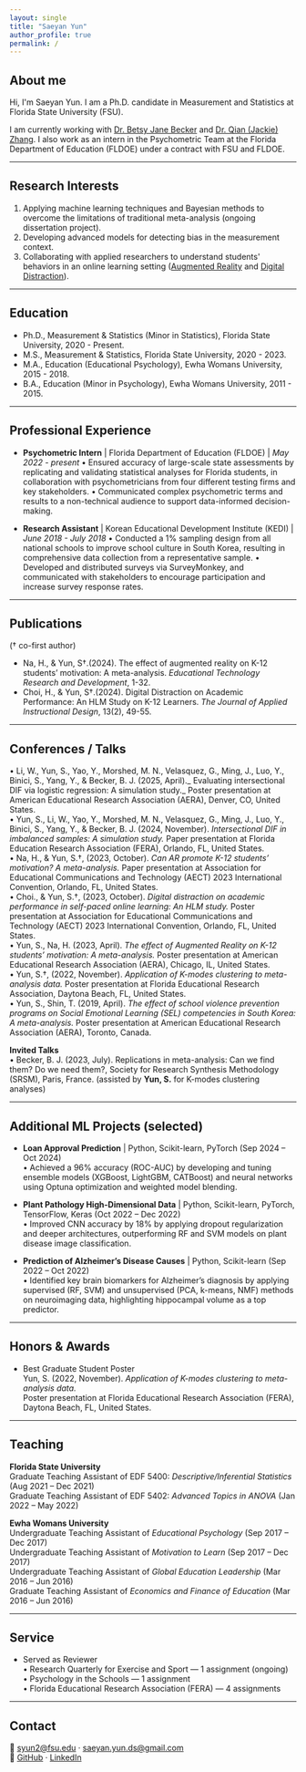 ```yaml
---
layout: single
title: "Saeyan Yun"
author_profile: true
permalink: /
---
```


## About me

Hi, I'm Saeyan Yun. I am a Ph.D. candidate in Measurement and Statistics at Florida State University (FSU). 

I am currently working with [Dr. Betsy Jane Becker](https://scholar.google.com/citations?user=brgMxQwAAAAJ&hl=en&oi=ao) and [Dr. Qian (Jackie) Zhang](https://scholar.google.com/citations?user=3Op7FwQAAAAJ&hl=en). I also work as an intern in the Psychometric Team at the Florida Department of Education (FLDOE) under a contract with FSU and FLDOE.  

---

## Research Interests
1. Applying machine learning techniques and Bayesian methods to overcome the limitations of traditional meta-analysis (ongoing dissertation project). 
2. Developing advanced models for detecting bias in the measurement context. 
3. Collaborating with applied researchers to understand students' behaviors in an online learning setting ([Augmented Reality](http://https://link.springer.com/article/10.1007/s11423-024-10385-7) and [Digital Distraction](https://scholarworks.bgsu.edu/engineering_pub/2/)). 

---

## Education
- Ph.D., Measurement & Statistics (Minor in Statistics), Florida State University, 2020 - Present.   
- M.S., Measurement & Statistics, Florida State University, 2020 - 2023.
- M.A., Education (Educational Psychology), Ewha Womans University, 2015 - 2018.
- B.A., Education (Minor in Psychology), Ewha Womans University, 2011 - 2015. 

---

## Professional Experience
- **Psychometric Intern** | Florida Department of Education (FLDOE) | *May 2022 - present*
  •	Ensured accuracy of large-scale state assessments by replicating and validating statistical analyses for Florida students, in collaboration with psychometricians from four different testing firms and key stakeholders.
  •	Communicated complex psychometric terms and results to a non-technical audience to support data-informed decision-making.
  
- **Research Assistant** | Korean Educational Development Institute (KEDI) | *June 2018 - July 2018*
  •	Conducted a 1% sampling design from all national schools to improve school culture in South Korea, resulting in comprehensive data collection from a representative sample.
  •	Developed and distributed surveys via SurveyMonkey, and communicated with stakeholders to encourage participation and increase survey response rates. 

---

## Publications
(† co-first author)
- Na, H., & Yun, S†.(2024). The effect of augmented reality on K-12 students’ motivation: A meta-analysis. _Educational Technology Research and Development_, 1-32. 
- Choi, H., & Yun, S†.(2024). Digital Distraction on Academic Performance: An HLM Study on K-12 Learners. _The Journal of Applied Instructional Design_, 13(2), 49-55.

---

## Conferences / Talks  
 •	Li, W., Yun, S., Yao, Y., Morshed, M. N., Velasquez, G., Ming, J., Luo, Y., Binici, S., Yang, Y., & Becker, B. J. (2025, April)._ Evaluating intersectional DIF via logistic regression: A simulation study._ Poster presentation at American Educational Research Association (AERA), Denver, CO, United States.  
 •	Yun, S., Li, W., Yao, Y., Morshed, M. N., Velasquez, G., Ming, J., Luo, Y., Binici, S., Yang, Y., & Becker, B. J. (2024, November). _Intersectional DIF in imbalanced samples: A simulation study._ Paper presentation at Florida Education Research Association (FERA), Orlando, FL, United States.  
 •	Na, H., & Yun, S.†, (2023, October). _Can AR promote K-12 students’ motivation? A meta-analysis._ Paper presentation at Association for Educational Communications and Technology (AECT) 2023 International Convention, Orlando, FL, United States.  
 •	Choi., & Yun, S.†, (2023, October). _Digital distraction on academic performance in self-paced online learning: An HLM study._ Poster presentation at Association for Educational Communications and Technology (AECT) 2023 International Convention, Orlando, FL, United States.  
 •	Yun, S., Na, H. (2023, April). _The effect of Augmented Reality on K-12 students’ motivation: A meta-analysis._ Poster presentation at American Educational Research Association (AERA), Chicago, IL, United States.  
 •	Yun, S.†, (2022, November). _Application of K-modes clustering to meta-analysis data._ Poster presentation at Florida Educational Research Association, Daytona Beach, FL, United States.  
 •	Yun, S., Shin, T. (2019, April). _The effect of school violence prevention programs on Social Emotional Learning (SEL) competencies in South Korea: A meta-analysis._ Poster presentation at American Educational Research Association (AERA), Toronto, Canada.

**Invited Talks**  
•	Becker, B. J. (2023, July). Replications in meta-analysis: Can we find them? Do we need them?, Society for Research Synthesis Methodology (SRSM), Paris, France. (assisted by **Yun, S.** for K-modes clustering analyses)

---

## Additional ML Projects (selected)

- **Loan Approval Prediction** | Python, Scikit-learn, PyTorch (Sep 2024 – Oct 2024)  
  •	Achieved a 96% accuracy (ROC-AUC) by developing and tuning ensemble models (XGBoost, LightGBM, CATBoost) and neural networks using Optuna optimization and weighted model blending.  

- **Plant Pathology High-Dimensional Data** | Python, Scikit-learn, PyTorch, TensorFlow, Keras (Oct 2022 – Dec 2022)  
  •	Improved CNN accuracy by 18% by applying dropout regularization and deeper architectures, outperforming RF and SVM models on plant disease image classification.  

- **Prediction of Alzheimer’s Disease Causes** | Python, Scikit-learn (Sep 2022 – Oct 2022)  
  •	Identified key brain biomarkers for Alzheimer’s diagnosis by applying supervised (RF, SVM) and unsupervised (PCA, k-means, NMF) methods on neuroimaging data, highlighting hippocampal volume as a top predictor.  

---

## Honors & Awards

- Best Graduate Student Poster  
  Yun, S. (2022, November). *Application of K-modes clustering to meta-analysis data.*  
  Poster presentation at Florida Educational Research Association (FERA), Daytona Beach, FL, United States.

---

## Teaching

**Florida State University**  
Graduate Teaching Assistant of EDF 5400: *Descriptive/Inferential Statistics* (Aug 2021 – Dec 2021)  
Graduate Teaching Assistant of EDF 5402: *Advanced Topics in ANOVA* (Jan 2022 – May 2022)  

**Ewha Womans University**  
Undergraduate Teaching Assistant of *Educational Psychology* (Sep 2017 – Dec 2017)  
Undergraduate Teaching Assistant of *Motivation to Learn* (Sep 2017 – Dec 2017)  
Undergraduate Teaching Assistant of *Global Education Leadership* (Mar 2016 – Jun 2016)  
Graduate Teaching Assistant of *Economics and Finance of Education* (Mar 2016 – Jun 2016)  

---

## Service

- Served as Reviewer  
  • Research Quarterly for Exercise and Sport — 1 assignment (ongoing)  
  • Psychology in the Schools — 1 assignment  
  • Florida Educational Research Association (FERA) — 4 assignments  

---

## Contact

📧 syun2@fsu.edu · saeyan.yun.ds@gmail.com  
🔗 [GitHub](https://github.com/saeyanyun) · [LinkedIn](https://www.linkedin.com/in/saeyanyun)
